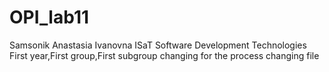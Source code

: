 # OPI_lab11
Samsonik
Anastasia
Ivanovna
ISaT
Software Development Technologies
First year,First group,First subgroup
changing for the process
changing file

